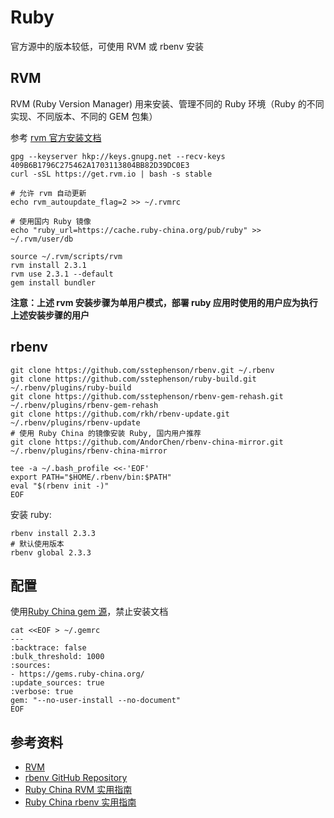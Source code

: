 # Ruby

官方源中的版本较低，可使用 RVM 或 rbenv 安装

## RVM

RVM (Ruby Version Manager) 用来安装、管理不同的 Ruby 环境（Ruby 的不同实现、不同版本、不同的 GEM 包集）

参考 [rvm 官方安装文档](https://rvm.io/rvm/install)

```
gpg --keyserver hkp://keys.gnupg.net --recv-keys 409B6B1796C275462A1703113804BB82D39DC0E3
curl -sSL https://get.rvm.io | bash -s stable

# 允许 rvm 自动更新
echo rvm_autoupdate_flag=2 >> ~/.rvmrc

# 使用国内 Ruby 镜像
echo "ruby_url=https://cache.ruby-china.org/pub/ruby" >> ~/.rvm/user/db

source ~/.rvm/scripts/rvm
rvm install 2.3.1
rvm use 2.3.1 --default
gem install bundler
```

__注意：上述 rvm 安装步骤为单用户模式，部署 ruby 应用时使用的用户应为执行上述安装步骤的用户__

## rbenv

```
git clone https://github.com/sstephenson/rbenv.git ~/.rbenv
git clone https://github.com/sstephenson/ruby-build.git ~/.rbenv/plugins/ruby-build
git clone https://github.com/sstephenson/rbenv-gem-rehash.git ~/.rbenv/plugins/rbenv-gem-rehash
git clone https://github.com/rkh/rbenv-update.git ~/.rbenv/plugins/rbenv-update
# 使用 Ruby China 的镜像安装 Ruby, 国内用户推荐
git clone https://github.com/AndorChen/rbenv-china-mirror.git ~/.rbenv/plugins/rbenv-china-mirror

tee -a ~/.bash_profile <<-'EOF'
export PATH="$HOME/.rbenv/bin:$PATH"
eval "$(rbenv init -)"
EOF
```

安装 ruby:

```
rbenv install 2.3.3
# 默认使用版本
rbenv global 2.3.3
```

## 配置

使用[Ruby China gem 源](https://gems.ruby-china.org/)，禁止安装文档

```
cat <<EOF > ~/.gemrc
---
:backtrace: false
:bulk_threshold: 1000
:sources:
- https://gems.ruby-china.org/
:update_sources: true
:verbose: true
gem: "--no-user-install --no-document"
EOF
```

## 参考资料

* [RVM](https://rvm.io/)
* [rbenv GitHub Repository](https://github.com/rbenv/rbenv/)
* [Ruby China RVM 实用指南](https://ruby-china.org/wiki/rvm-guide)
* [Ruby China rbenv 实用指南](https://ruby-china.org/wiki/rbenv-guide)
